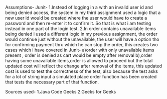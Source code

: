 Assumptions-
Junit-
1.Instead of logging in a with an invalid user id and being denied access, the system in my third assignment
  used a logic that a new user id would be created where the user would have to create a password 
  and then re-enter it to confirm it. So that is what i am testing instead in one part of the login test.
2.In order contains unavailable items being denied i used a different logic in my previous assignment, the order
  would continue just without the unavailable, the user will have a option tho for confirming payment thru
  which he can stop the order, this creates two cases which i have covered in Junit-
  a)order with only unavailable items present , order is denied as cart would be empty after removal
  b),order having some unavailable items,order is allowed to proceed but the total updated cost will reflect the change after removal of the items, 
    this updated cost is used to test the correctness of the test, also because the test asks for a lot of string input
    a simulated place order function has been created that tests the necessary part of that function.


Sources used-
1.Java Code Geeks
2.Geeks for Geeks



